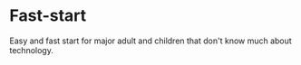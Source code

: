 # Fast-start
Easy and fast start for major adult and children that don't know much about technology.
